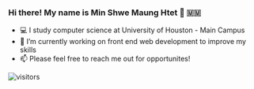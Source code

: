 ### Hi there! My name is Min Shwe Maung Htet 👋 :myanmar:
- 💻 I study computer science at University of Houston - Main Campus
- 🔭 I’m currently working on front end web development to improve my skills
- 📫 Please feel free to reach me out for opportunites!

![visitors](https://visitor-badge.laobi.icu/badge?page_id=minshwemaunghtet.minshwemaunghtet)
